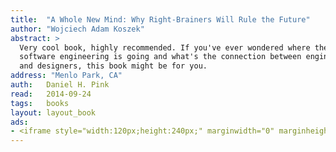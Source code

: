 ```yaml
---
title:	"A Whole New Mind: Why Right-Brainers Will Rule the Future"
author: "Wojciech Adam Koszek"
abstract: >
  Very cool book, highly recommended. If you've ever wondered where the
  software engineering is going and what's the connection between engineers
  and designers, this book might be for you.
address: "Menlo Park, CA"
auth:	Daniel H. Pink
read:	2014-09-24
tags:	books
layout: layout_book
ads:
- <iframe style="width:120px;height:240px;" marginwidth="0" marginheight="0" scrolling="no" frameborder="0" src="//ws-na.amazon-adsystem.com/widgets/q?ServiceVersion=20070822&OneJS=1&Operation=GetAdHtml&MarketPlace=US&source=ss&ref=ss_til&ad_type=product_link&tracking_id=wkoszek-20&marketplace=amazon&region=US&placement=B000PC0SPU&asins=B000PC0SPU&linkId=AREHY7NWAI2OH32V&show_border=false&link_opens_in_new_window=true&price_color=333333&title_color=C00000&bg_color=FFFFFF"></iframe>
---
```

